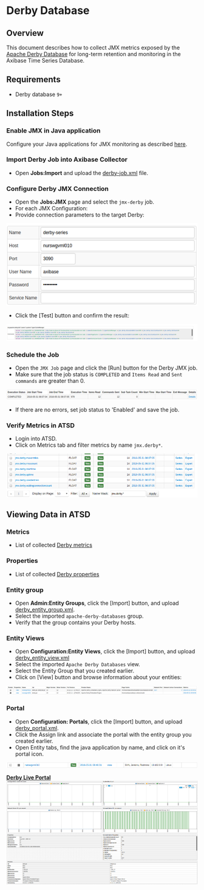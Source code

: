 # Derby Database

## Overview

This document describes how to collect JMX metrics exposed by the [Apache Derby Database](https://db.apache.org/derby/)  for long-term retention and monitoring in the Axibase Time Series Database.

## Requirements

* Derby database `9+`

## Installation Steps

### Enable JMX in Java application

Configure your Java applications for JMX monitoring as described [here](../../jmx.md).

### Import Derby Job into Axibase Collector

* Open **Jobs:Import** and upload the [derby-job.xml](configs/derby_job.xml) file.

### Configure Derby JMX Connection

* Open the **Jobs:JMX** page and select the `jmx-derby` job.
* For each JMX Configuration:
* Provide connection parameters to the target Derby:

![](images/derby_jmx_configuration.png)

* Click the [Test] button and confirm the result:

![](images/derby_test_jmx_configuration.png)

### Schedule the Job

* Open the `JMX Job` page and click the [Run] button for the Derby JMX job.
* Make sure that the job status is `COMPLETED` and `Items Read` and `Sent commands` are greater than 0.

![](images/test_run.png)

* If there are no errors, set job status to 'Enabled' and save the job.

### Verify Metrics in ATSD

* Login into ATSD.
* Click on Metrics tab and filter metrics by name `jmx.derby*`.

![](images/derby_metrics.png)

## Viewing Data in ATSD

### Metrics

* List of collected [Derby metrics](metric-list.md)

### Properties

* List of collected [Derby properties](properties-list.md)

### Entity group

* Open **Admin:Entity Groups**, click the [Import] button, and upload  [derby_entity_group.xml](configs/derby_entity_group.xml).
* Select the imported `apache-derby-databases` group.
* Verify that the group contains your Derby hosts.

### Entity Views

* Open **Configuration:Entity Views**, click the [Import] button, and upload  [derby_entity_view.xml](configs/derby_entity_view.xml)
* Select the imported `Apache Derby Databases` view.
* Select the Entity Group that you created earlier.
* Click on [View] button and browse information about your entities:

![](images/derby_entity_view.png)

### Portal

* Open **Configuration: Portals**, click the [Import] button, and upload [derby_portal.xml](configs/derby_portal.xml).
* Click the Assign link and associate the portal with the entity group you created earlier.
* Open Entity tabs, find the java application by name, and click on it's portal icon.

![](images/derby_portal_icon.png)

[**Derby Live Portal**](http://apps.axibase.com/chartlab/c4412a78)
![](images/derby_portal.png)
